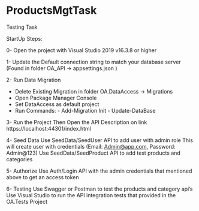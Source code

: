 # ProductsMgtTask
Testing Task

StartUp Steps:

0- Open the project with Visual Studio 2019 v16.3.8 or higher 

1- Update the Default connection string to match your database server (Found in folder OA_API -> appsettings.json ) 

2- Run Data Migration
   - Delete Existing Migration in folder OA.DataAccess -> Migrations
   - Open Package Manager Console
   - Set DataAccess as default project
   - Run Commands:  - Add-Migration Init
                    - Update-DataBase
                      
3- Run the Project Then Open the API Description on link https://localhost:44301/index.html

4- Seed Data
  Use SeedData/SeedUser API to add user with admin role
    This will create user with credentials (Email: Admin@app.com, Password: Admin@123)
  Use SeedData/SeedProduct API to add test products and categories
  
5- Authorize 
  Use Auth/Login API with the admin credentials that mentioned above to get an access token

6- Testing 
	Use Swagger or Postman to test the products and category api’s 
	Use Visual Studio to run the API integration tests that provided in the OA.Tests Project
